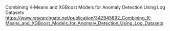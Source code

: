 Combining K-Means and XGBoost Models for Anomaly Detection Using Log Datasets
https://www.researchgate.net/publication/342945892_Combining_K-Means_and_XGBoost_Models_for_Anomaly_Detection_Using_Log_Datasets
